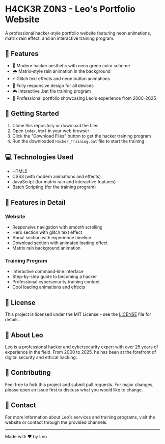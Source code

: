 # H4CK3R Z0N3 - Leo's Portfolio Website

A professional hacker-style portfolio website featuring neon animations, matrix rain effect, and an interactive training program.

## 🌟 Features

- 🎨 Modern hacker aesthetic with neon green color scheme
- 🌧️ Matrix-style rain animation in the background
- ⚡ Glitch text effects and neon button animations
- 📱 Fully responsive design for all devices
- 🎮 Interactive .bat file training program
- 📜 Professional portfolio showcasing Leo's experience from 2000-2025

## 🚀 Getting Started

1. Clone this repository or download the files
2. Open `index.html` in your web browser
3. Click the "Download Files" button to get the hacker training program
4. Run the downloaded `Hacker_Training.bat` file to start the training

## 💻 Technologies Used

- HTML5
- CSS3 (with modern animations and effects)
- JavaScript (for matrix rain and interactive features)
- Batch Scripting (for the training program)

## 🎯 Features in Detail

### Website
- Responsive navigation with smooth scrolling
- Hero section with glitch text effect
- About section with experience timeline
- Download section with animated loading effect
- Matrix rain background animation

### Training Program
- Interactive command-line interface
- Step-by-step guide to becoming a hacker
- Professional cybersecurity training content
- Cool loading animations and effects

## 📝 License

This project is licensed under the MIT License - see the [LICENSE](LICENSE) file for details.

## 👤 About Leo

Leo is a professional hacker and cybersecurity expert with over 25 years of experience in the field. From 2000 to 2025, he has been at the forefront of digital security and ethical hacking.

## 🤝 Contributing

Feel free to fork this project and submit pull requests. For major changes, please open an issue first to discuss what you would like to change.

## 📧 Contact

For more information about Leo's services and training programs, visit the website or contact through the provided channels.

---

Made with ❤️ by Leo 